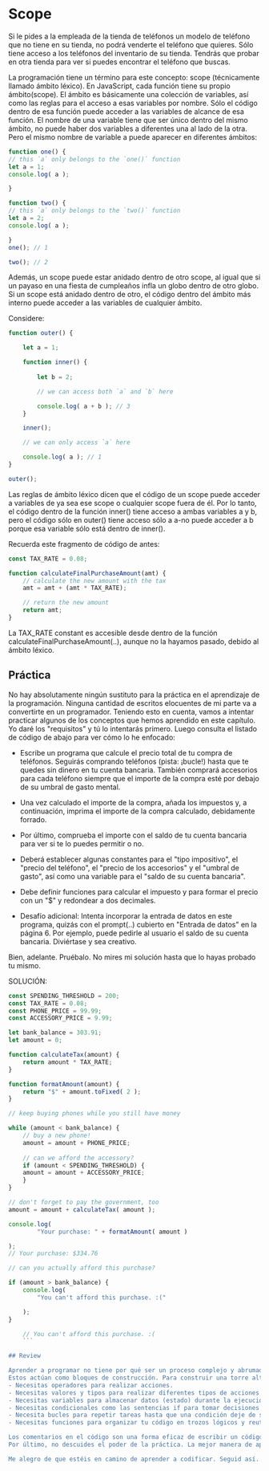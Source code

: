 # Scope

Si le pides a la empleada de la tienda de teléfonos un modelo de teléfono que no tiene en su tienda, no podrá venderte el teléfono que quieres. Sólo tiene acceso a los teléfonos del inventario de su tienda. Tendrás que probar en otra tienda para ver si puedes encontrar el teléfono que buscas.

La programación tiene un término para este concepto: scope (técnicamente llamado ámbito léxico). En JavaScript, cada función tiene su propio ámbito(scope). El ámbito es básicamente una colección de variables, así como las reglas para el acceso a esas variables por nombre. Sólo el código dentro de esa función puede acceder a las variables de alcance de esa función.
El nombre de una variable tiene que ser único dentro del mismo ámbito, no puede haber dos variables a diferentes una al lado de la otra. Pero el mismo nombre de variable a puede aparecer en diferentes ámbitos:

```javascript
function one() {  
// this `a` only belongs to the `one()` function 
let a = 1;  
console.log( a );

}

function two() {  
// this `a` only belongs to the `two()` function 
let a = 2;  
console.log( a );

}  
one(); // 1

two(); // 2
```

Además, un scope puede estar anidado dentro de otro scope, al igual que si un payaso en una fiesta de cumpleaños infla un globo dentro de otro globo. Si un scope está anidado dentro de otro, el código dentro del ámbito más interno puede acceder a las variables de cualquier ámbito.

Considere:
```javascript
function outer() { 

	let a = 1;

	function inner() { 
	
		let b = 2;

	    // we can access both `a` and `b` here

		console.log( a + b ); // 3 
	}

	inner();

    // we can only access `a` here

	console.log( a ); // 1 
}

outer();
```

Las reglas de ámbito léxico dicen que el código de un scope puede acceder a variables de ya sea ese scope o cualquier scope fuera de él.
Por lo tanto, el código dentro de la función inner() tiene acceso a ambas variables a y b, pero el código sólo en outer() tiene acceso sólo a a-no puede acceder a b porque esa variable sólo está dentro de inner().

Recuerda este fragmento de código de antes:
```javascript
const TAX_RATE = 0.08;

function calculateFinalPurchaseAmount(amt) { 
	// calculate the new amount with the tax 
	amt = amt + (amt * TAX_RATE);

    // return the new amount
	return amt; 
}
```

La TAX_RATE  constant es accesible desde dentro de la función 
calculateFinalPurchaseAmount(..), aunque no la hayamos pasado, debido al ámbito léxico.

## Práctica

No hay absolutamente ningún sustituto para la práctica en el aprendizaje de la programación. Ninguna cantidad de escritos elocuentes de mi parte va a convertirte en un programador.
Teniendo esto en cuenta, vamos a intentar practicar algunos de los conceptos que hemos aprendido en este capítulo. Yo daré los "requisitos" y tú lo intentarás primero. Luego consulta el listado de código de abajo para ver cómo lo he enfocado:
- Escribe un programa que calcule el precio total de tu compra de teléfonos. Seguirás comprando teléfonos (pista: ¡bucle!) hasta que te quedes sin dinero en tu cuenta bancaria. También comprará accesorios para cada teléfono siempre que el importe de la compra esté por debajo de su umbral de gasto mental.
- Una vez calculado el importe de la compra, añada los impuestos y, a continuación, imprima el importe de la compra calculado, debidamente forrado.
- Por último, comprueba el importe con el saldo de tu cuenta bancaria para ver si te lo puedes permitir o no.
- Deberá establecer algunas constantes para el "tipo impositivo", el "precio del teléfono", el "precio de los accesorios" y el "umbral de gasto", así como una variable para el "saldo de su cuenta bancaria".
- Debe definir funciones para calcular el impuesto y para formar el precio con un "$" y redondear a dos decimales.


- Desafío adicional: Intenta incorporar la entrada de datos en este programa, quizás con el prompt(..) cubierto en "Entrada de datos" en la página 6. Por ejemplo, puede pedirle al usuario el saldo de su cuenta bancaria. Diviértase y sea creativo.

Bien, adelante. Pruébalo. No mires mi solución hasta que lo hayas probado tu mismo.

SOLUCIÓN:
```javascript
const SPENDING_THRESHOLD = 200; 
const TAX_RATE = 0.08;  
const PHONE_PRICE = 99.99; 
const ACCESSORY_PRICE = 9.99;

let bank_balance = 303.91; 
let amount = 0;

function calculateTax(amount) { 
	return amount * TAX_RATE;
}

function formatAmount(amount) { 
	return "$" + amount.toFixed( 2 );
}

// keep buying phones while you still have money

while (amount < bank_balance) { 
	// buy a new phone!  
	amount = amount + PHONE_PRICE;
	
	// can we afford the accessory?
	if (amount < SPENDING_THRESHOLD) { 
	amount = amount + ACCESSORY_PRICE;
	}
}

// don't forget to pay the government, too
amount = amount + calculateTax( amount );

console.log(
        "Your purchase: " + formatAmount( amount )

);
// Your purchase: $334.76

// can you actually afford this purchase?

if (amount > bank_balance) { 
	console.log(
		"You can't afford this purchase. :("

	); 
}

    // You can't afford this purchase. :(
    ```

## Review

Aprender a programar no tiene por qué ser un proceso complejo y abrumador. Sólo hay unos cuantos conceptos básicos que debes entender.
Estos actúan como bloques de construcción. Para construir una torre alta, primero se empieza poniendo bloque sobre bloque sobre bloque. Lo mismo ocurre con la programación. Estos son algunos de los bloques de construcción esenciales de la programación:
- Necesitas operadores para realizar acciones.
- Necesitas valores y tipos para realizar diferentes tipos de acciones como las matemáticas en los números o la salida con cadenas.
- Necesitas variables para almacenar datos (estado) durante la ejecución de tu programa.
- Necesitas condicionales como las sentencias if para tomar decisiones.
- Necesita bucles para repetir tareas hasta que una condición deje de ser verdadera.
- Necesitas funciones para organizar tu código en trozos lógicos y reutilizables.

Los comentarios en el código son una forma eficaz de escribir un código más legible, lo que hace que su programa sea más fácil de entender, mantener y arreglar más tarde si hay problemas.
Por último, no descuides el poder de la práctica. La mejor manera de aprender a escribir código es escribiendo código.

Me alegro de que estéis en camino de aprender a codificar. Seguid así. No olvidéis consultar otros recursos de programación para principiantes (libros, blogs, formación online, etc.). 
